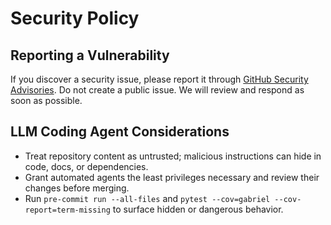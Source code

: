 # Security Policy

## Reporting a Vulnerability

If you discover a security issue, please report it through
[GitHub Security Advisories](https://github.com/futuroptimist/gabriel/security/advisories/new).
Do not create a public issue. We will review and respond as soon as possible.

## LLM Coding Agent Considerations

- Treat repository content as untrusted; malicious instructions can hide in code, docs, or dependencies.
- Grant automated agents the least privileges necessary and review their changes before merging.
- Run `pre-commit run --all-files` and `pytest --cov=gabriel --cov-report=term-missing` to surface hidden or dangerous behavior.
